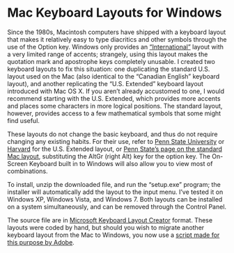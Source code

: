 Mac Keyboard Layouts for Windows
================================

Since the 1980s, Macintosh computers have shipped with a keyboard layout that makes it relatively easy to type diacritics and other symbols through the use of the Option key. Windows only provides an [“International”](http://symbolcodes.tlt.psu.edu/accents/codeint.html) layout with a very limited range of accents; strangely, using this layout makes the quotation mark and apostrophe keys completely unusable. I created two keyboard layouts to fix this situation: one duplicating the standard U.S. layout used on the Mac (also identical to the “Canadian English” keyboard layout), and another replicating the “U.S. Extended” keyboard layout introduced with Mac OS X. If you aren’t already accustomed to one, I would recommend starting with the U.S. Extended, which provides more accents and places some characters in more logical positions. The standard layout, however, provides access to a few mathematical symbols that some might find useful.

These layouts do not change the basic keyboard, and thus do not require changing any existing habits. For their use, refer to [Penn State University](http://symbolcodes.tlt.psu.edu/accents/codemacext.html) or [Harvard](http://isites.harvard.edu/fs/docs/icb.topic537340.files/USExtended.pdf) for the U.S. Extended layout, or [Penn State’s page on the standard Mac layout](http://symbolcodes.tlt.psu.edu/accents/codemac.html), substituting the AltGr (right Alt) key for the option key. The On-Screen Keyboard built in to Windows will also allow you to view most of combinations.

To install, unzip the downloaded file, and run the “setup.exe” program; the installer will automatically add the layout to the input menu. I’ve tested it on Windows XP, Windows Vista, and Windows 7. Both layouts can be installed on a system simultaneously, and can be removed through the Control Panel.

The source file are in [Microsoft Keyboard Layout Creator](http://msdn.microsoft.com/en-us/goglobal/bb964665) format. These layouts were coded by hand, but should you wish to migrate another keyboard layout from the Mac to Windows, you now use a [script made for this purpose by Adobe](http://blogs.adobe.com/typblography/2012/03/on-keyboard-layouts.html).
